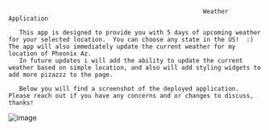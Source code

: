                                                           Weather Application
                                                          
       This app is designed to provide you with 5 days of upcoming weather for your selected location.  You can choose any state in the US!  :)  The app will also immediately update the current weather for my location of Pheonix Az.
       In future updates i will add the ability to update the current weather based on simple location, and also will add styling widgets to add more pizazzz to the page.
       
       Below you will find a screenshot of the deployed application.  Please reach out if you have any concerns and or changes to discuss, thanks!  
       
![image](https://user-images.githubusercontent.com/68496627/111112677-d04a2d00-851d-11eb-9232-e6fce5a55466.png)
